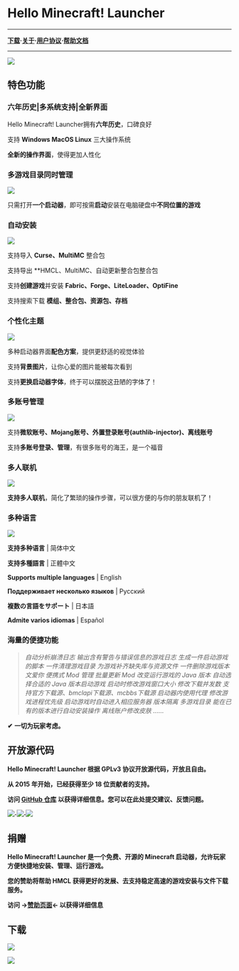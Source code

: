 # **Hello Minecraft! Launcher**

------

**[下载](#下载)·[关于](https://hmcl.huangyuhui.net/about/)·[用户协议](https://hmcl.huangyuhui.net/eula/)·[帮助文档](https://ldou123.github.io/hmcld)**        

------

![](/1/1.png)



## **特色功能**

### **六年历史|多系统支持|全新界面**

Hello Minecraft! Launcher拥有**六年历史**，口碑良好

支持 **Windows MacOS Linux** 三大操作系统

**全新的操作界面**，使得更加人性化



### **多游戏目录同时管理**

![](/1/2.png)

只需打开**一个启动器**，即可按需**启动**安装在电脑硬盘中**不同位置的游戏** 



### **自动安装**

![](/1/3.gif)

支持导入 **Curse、MultiMC** 整合包

支持导出 **HMCL、MultiMC、自动更新整合包整合包

支持**创建游戏**并安装 **Fabric、Forge、LiteLoader、OptiFine**

支持搜索下载 **模组、整合包、资源包、存档**



### **个性化主题**

![](/1/4.png)

多种启动器界面**配色方案**，提供更舒适的视觉体验 

支持**背景图片**，让你心爱的图片能被每次看到

支持**更换启动器字体**，终于可以摆脱这丑陋的字体了！



### **多账号管理**

![](/1/5.png)

支持**微软账号、Mojang账号、外置登录账号(authlib-injector)、离线账号**

支持**多账号登录、管理**，有很多账号的海王，是一个福音



### 多人联机

![](/1/6.png)

**支持多人联机**，简化了繁琐的操作步骤，可以很方便的与你的朋友联机了！

### 多种语言

![](/1/7.png)

**支持多种语言** | 简体中文

**支持多種語言** | 正體中文

**Supports multiple languages** | English

**Поддерживает несколько языков** | Русский

**複数の言語をサポート** | 日本語

**Admite varios idiomas** | Español

### 海量的便捷功能

> *自动分析崩溃日志  输出含有警告与错误信息的游戏日志  生成一件启动游戏的脚本  一件清理游戏目录  为游戏补齐缺失库与资源文件  一件删除游戏版本文爱你  便携式 Mod 管理  批量更新 Mod  改变运行游戏的 Java 版本  自动选择合适的 Java 版本启动游戏  启动时修改游戏窗口大小  修改下载并发数  支持官方下载源、bmclapi下载源、mcbbs下载源  启动器内使用代理  修改游戏进程优先级  启动游戏时自动进入相应服务器  版本隔离  多游戏目录  能在已有的版本进行自动安装操作  离线账户修改皮肤  ……*

**✔** **一切为玩家考虑。**



## 开放源代码

**Hello Minecraft! Launcher 根据 GPLv3 协议开放源代码，开放且自由。**

**从 2015 年开始，已经获得至少 18 位贡献者的支持。**

**访问 [GitHub 仓库](https://github.com/huanghongxun/HMCL) 以获得详细信息。您可以在此处提交建议、反馈问题。**    

[![](https://img.shields.io/github/issues/huanghongxun/HMCL?style=for-the-badge)](https://github.com/huanghongxun/HMCL/issues)**·**[![](https://img.shields.io/github/forks/huanghongxun/HMCL?style=for-the-badge)](https://github.com/huanghongxun/HMCL/network)**·**[![](https://img.shields.io/github/stars/huanghongxun/HMCL?style=for-the-badge)](https://github.com/huanghongxun/HMCL/network)



## 捐赠

**Hello Minecraft! Launcher 是一个免费、开源的 Minecraft 启动器，允许玩家方便快捷地安装、管理、运行游戏。**

**您的赞助将帮助 HMCL 获得更好的发展、去支持稳定高速的游戏安装与文件下载服务。**    

**访问 →[赞助页面](https://hmcl.huangyuhui.net/api/redirect/sponsor)← 以获得详细信息**



## 下载

[![](https://img.shields.io/maven-central/v/org.glavo.hmcl/hmcl-stable?label=Click_to_download_Hello_Minecraft!_Launcher_Stable_Edition_点击下载_Hello_Minecraft!_Launcher_稳定版)](https://gitee.com/Glavo/HMCL-Update/blob/main/README.md#%E7%A8%B3%E5%AE%9A%E7%89%88-)

[![](https://img.shields.io/maven-central/v/org.glavo.hmcl/hmcl-dev?label=Click_to_download_Hello_Minecraft!_Launcher_Dev_Edition_点击下载_Hello_Minecraft!_Launcher_开发版 )](https://gitee.com/Glavo/HMCL-Update/blob/main/README.md#%E6%B5%8B%E8%AF%95%E7%89%88-)


